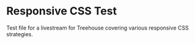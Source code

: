 # Responsive CSS Test

Test file for a livestream for Treehouse covering various responsive CSS strategies.